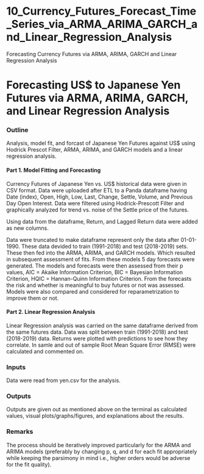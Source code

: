 # 10_Currency_Futures_Forecast_Time_Series_via_ARMA_ARIMA_GARCH_and_Linear_Regression_Analysis
Forecasting Currency Futures via ARMA, ARIMA, GARCH and Linear Regression Analysis 

# Forecasting US$ to Japanese Yen Futures via ARMA, ARIMA, GARCH, and Linear Regression Analysis

### Outline

Analysis, model fit, and forcast of Japanese Yen Futures against US$ using Hodrick Prescot Filter, ARMA, ARIMA, and GARCH models and a linear regression analysis.   

#### Part 1. Model Fitting and Forecasting
Currency Futures of Japanese Yen vs. US$ historical data were given in CSV format. Data were uploaded after ETL to a Panda dataframe having Date (index), Open, High, Low, Last, Change, Settle, Volume, and Previous Day Open Interest. Data were filtered using Hodrick-Prescott Filter and graphically analyzed for trend vs. noise of the Settle price of the futures. 

Using data from the dataframe, Return, and Lagged Return data were added as new columns. 

Data were truncated to make dataframe represent only the data after 01-01-1990. These data devided to train (1991-2018) and test (2018-2019) sets. These then fed into the ARMA, ARIMA, and GARCH models. Which resulted in subsequent assessment of fits. From these models 5 day forecasts were generated. The models and forecasts were then assessed from their p values, AIC = Akaike Information Criterion, BIC = Bayesian Information Criterion, HQIC = Hannan-Quinn Information Criterion. From the forecasts the risk and whether is meaningful to buy futures or not was assessed. Models were also compared and considered for reparametrization to improve them or not.  

#### Part 2. Linear Regression Analysis
Linear Regression analysis was carried on the same dataframe derived from the same futures data. Data was split between train (1991-2018) and test (2018-2019) data. 
Returns were plotted with predictions to see how they correlate. In samle and out of sample Root Mean Square Error (RMSE) were calculated and commented on.

### Inputs
Data were read from yen.csv for the analysis. 

### Outputs
Outputs are given out as mentioned above on the terminal as calculated values, visual plots/graphs/figures, and explanations about the results. 

### Remarks
The process should be iteratively improved particularly for the ARMA and ARIMA models (preferably by changing p, q, and d for each fit appropriately while keeping 
the parsimony in mind i.e., higher orders would be adverse for the fit quality). 
